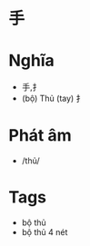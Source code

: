 # 手

# Nghĩa
* 手,扌
* (bộ) Thủ (tay) 扌

# Phát âm
* /thủ/

# Tags
* bộ thủ
*  bộ thủ 4 nét

<script>window.HANZI_FIELD='手';</script>
